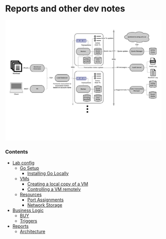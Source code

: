 Reports and other dev notes
=====

![architecture](./reports/architecture/graphics/arch.png)

### Contents
- [Lab config](./lab_config/lab_config.md)
  - [Go Setup](./lab_config/lab_config.md#go-setup)
    - [Installing Go Locally](./lab_config/lab_config.md#installing-go-locally)
  - [VMs](./lab_config/lab_config.md#vms)
    - [Creating a local copy of a VM](./lab_config/lab_config.md#local-vms)
    - [Controlling a VM remotely](./lab_config/lab_config.md#remote-operation)
  - [Resources](./lab_config/lab_config.md#resources)
    - [Port Assignments](./lab_config/lab_config.md#port-assignments)
    - [Network Storage](./lab_config/lab_config.md#network-storage)
- [Business Logic](./business_logic/business_logic.md)
  - [BUY](./business_logic/business_logic.md#buy)
  - [Triggers](./business_logic/business_logic.md#triggers)
- [Reports](./reports/reports.md)
  - [Architecture](./reports/architecture/readme.md)
